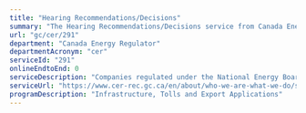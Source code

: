 ```yaml
---
title: "Hearing Recommendations/Decisions"
summary: "The Hearing Recommendations/Decisions service from Canada Energy Regulator is not available end-to-end online, according to the GC Service Inventory."
url: "gc/cer/291"
department: "Canada Energy Regulator"
departmentAcronym: "cer"
serviceId: "291"
onlineEndtoEnd: 0
serviceDescription: "Companies regulated under the National Energy Board Act, Canadian Energy Regulator Act, Canada Oil and Gas Operations Act or Canada Petroleum Resources Act are required to seek authorization or approval for various activities that can lead to a hearing processes where the Board / Commission issues a reason for decision or recommendation."
serviceUrl: "https://www.cer-rec.gc.ca/en/about/who-we-are-what-we-do/service-standards/index.html"
programDescription: "Infrastructure, Tolls and Export Applications"
---
```

